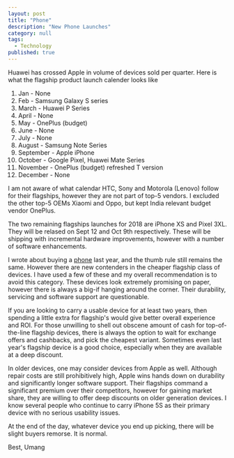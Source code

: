 ```yaml
---
layout: post
title: "Phone"
description: "New Phone Launches"
category: null
tags: 
  - Technology
published: true
---
```


Huawei has crossed Apple in volume of devices sold per quarter. Here is what the flagship product launch calender looks like

 1. Jan - None
 2. Feb - Samsung Galaxy S series
 3. March - Huawei P Series
 4. April - None
 5. May - OnePlus (budget)
 6. June - None
 7. July - None
 8. August - Samsung Note Series
 9. September - Apple iPhone
 10. October - Google Pixel, Huawei Mate Series
 11. November - OnePlus (budget) refreshed T version
 12. December - None
 
I am not aware of what calendar HTC, Sony and Motorola (Lenovo) follow for their flagships, however they are not part of top-5 vendors. I excluded the other top-5 OEMs Xiaomi and Oppo, but kept India relevant budget vendor OnePlus.

The two remaining flagships launches for 2018 are iPhone XS and Pixel 3XL. They will be relased on Sept 12 and Oct 9th respectively. These will be shipping with incremental hardware improvements, however with a number of software enhancements.

I wrote about buying a [phone](https://umangsaini.cricket/2016/07/phone/) last year, and the thumb rule still remains the same. However there are new contenders in the cheaper flagship class of devices. I have used a few of these and my overall recommendation is to avoid this category. These devices look extremely promising on paper, however there is always a big-if hanging around the corner. Their durability, servicing and software support are questionable. 

If you are looking to carry a usable device for at least two years, then spending a little extra for flagship's would give better overall experience and ROI. For those unwilling to shell out obscene amount of cash for top-of-the-line flagship devices, there is always the option to wait for exchange offers and cashbacks, and pick the cheapest variant. Sometimes even last year's flagship device is a good choice, especially when they are available at a deep discount.

In older devices, one may consider devices from Apple as well. Although repair costs are still prohibitively high, Apple wins hands down on durability and significantly longer software support. Their flagships command a significant premium over their competitors, however for gaining market share, they are willing to offer deep discounts on older generation devices. I know several people who continue to carry iPhone 5S as their primary device with no serious usability issues.

At the end of the day, whatever device you end up picking, there will be slight buyers remorse. It is normal.

Best, Umang
